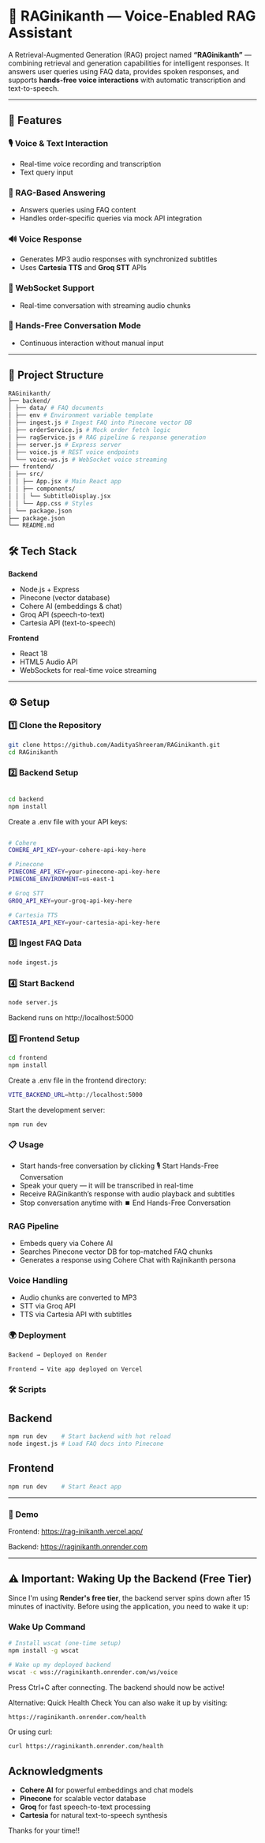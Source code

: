 # 🎤 RAGinikanth — Voice-Enabled RAG Assistant

A Retrieval-Augmented Generation (RAG) project named **“RAGinikanth”** — combining retrieval and generation capabilities for intelligent responses.
It answers user queries using FAQ data, provides spoken responses, and supports **hands-free voice interactions** with automatic transcription and text-to-speech.

---

## 🚀 Features

### 🎙️ Voice & Text Interaction
- Real-time voice recording and transcription  
- Text query input  

### 🧠 RAG-Based Answering
- Answers queries using FAQ content  
- Handles order-specific queries via mock API integration  

### 🔊 Voice Response
- Generates MP3 audio responses with synchronized subtitles  
- Uses **Cartesia TTS** and **Groq STT** APIs  

### 🔗 WebSocket Support
- Real-time conversation with streaming audio chunks  

### 👐 Hands-Free Conversation Mode
- Continuous interaction without manual input  
---

## 📂 Project Structure

```bash
RAGinikanth/
├── backend/
│ ├── data/ # FAQ documents
│ ├── env # Environment variable template
│ ├── ingest.js # Ingest FAQ into Pinecone vector DB
│ ├── orderService.js # Mock order fetch logic
│ ├── ragService.js # RAG pipeline & response generation
│ ├── server.js # Express server
│ ├── voice.js # REST voice endpoints
│ └── voice-ws.js # WebSocket voice streaming
├── frontend/
│ ├── src/
│ │ ├── App.jsx # Main React app
│ │ ├── components/
│ │ │ └── SubtitleDisplay.jsx
│ │ └── App.css # Styles
│ └── package.json
├── package.json
└── README.md

```
## 🛠 Tech Stack

**Backend**
- Node.js + Express  
- Pinecone (vector database)  
- Cohere AI (embeddings & chat)  
- Groq API (speech-to-text)  
- Cartesia API (text-to-speech)  

**Frontend**
- React 18  
- HTML5 Audio API  
- WebSockets for real-time voice streaming  

---

## ⚙️ Setup

### 1️⃣ Clone the Repository
```bash
git clone https://github.com/AadityaShreeram/RAGinikanth.git
cd RAGinikanth
```

### 2️⃣ Backend Setup
```bash

cd backend
npm install
```
Create a .env file with your API keys:
```bash

# Cohere
COHERE_API_KEY=your-cohere-api-key-here

# Pinecone
PINECONE_API_KEY=your-pinecone-api-key-here
PINECONE_ENVIRONMENT=us-east-1

# Groq STT
GROQ_API_KEY=your-groq-api-key-here

# Cartesia TTS
CARTESIA_API_KEY=your-cartesia-api-key-here
```
### 3️⃣ Ingest FAQ Data
```bash
node ingest.js
```
### 4️⃣ Start Backend
```bash
node server.js
```
Backend runs on http://localhost:5000

### 5️⃣ Frontend Setup
```bash
cd frontend
npm install
```
Create a .env file in the frontend directory:
```bash
VITE_BACKEND_URL=http://localhost:5000
```

Start the development server:
```bash
npm run dev
```
### 📋 Usage

- Start hands-free conversation by clicking 🎙️ Start Hands-Free Conversation
- Speak your query — it will be transcribed in real-time
- Receive RAGinikanth’s response with audio playback and subtitles
- Stop conversation anytime with ⏹️ End Hands-Free Conversation

### RAG Pipeline

- Embeds query via Cohere AI
- Searches Pinecone vector DB for top-matched FAQ chunks
- Generates a response using Cohere Chat with Rajinikanth persona
  
### Voice Handling

- Audio chunks are converted to MP3
- STT via Groq API
- TTS via Cartesia API with subtitles

### 🌍 Deployment

```bash
Backend → Deployed on Render

Frontend → Vite app deployed on Vercel
```

### 🛠 Scripts
## Backend
```bash
npm run dev    # Start backend with hot reload
node ingest.js # Load FAQ docs into Pinecone
```
## Frontend
```bash
npm run dev    # Start React app
```

---

### 📌 Demo

Frontend: https://rag-inikanth.vercel.app/

Backend: https://raginikanth.onrender.com

---

## ⚠️ Important: Waking Up the Backend (Free Tier)

Since I'm using **Render's free tier**, the backend server spins down after 15 minutes of inactivity. Before using the application, you need to wake it up:

### Wake Up Command
```bash
# Install wscat (one-time setup)
npm install -g wscat

# Wake up my deployed backend
wscat -c wss://raginikanth.onrender.com/ws/voice
```
Press Ctrl+C after connecting. The backend should now be active!


Alternative: Quick Health Check
You can also wake it up by visiting:
```bash
https://raginikanth.onrender.com/health
```
Or using curl:
```bash
curl https://raginikanth.onrender.com/health
```
## Acknowledgments

- **Cohere AI** for powerful embeddings and chat models
- **Pinecone** for scalable vector database
- **Groq** for fast speech-to-text processing
- **Cartesia** for natural text-to-speech synthesis

Thanks for your time!!
